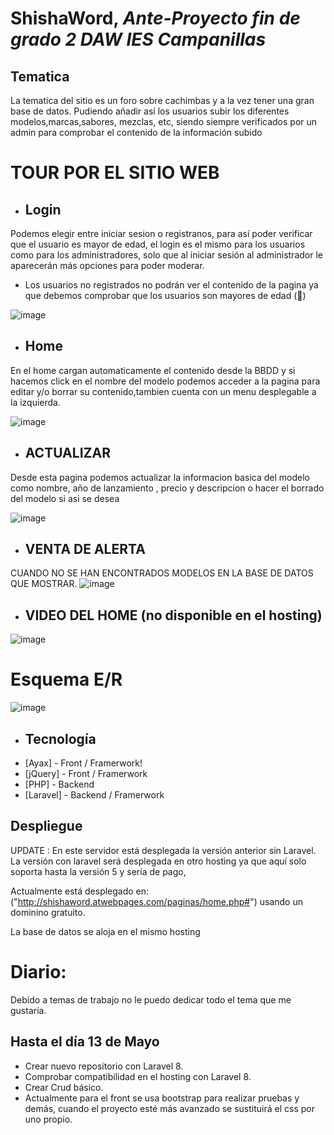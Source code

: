 # ShishaWord, _Ante-Proyecto fin de grado 2 DAW IES Campanillas_

## Tematica

La tematica del sitio es un foro sobre cachimbas y a la vez tener una gran base de datos. Pudiendo añadir así los usuarios subir los diferentes modelos,marcas,sabores, mezclas, etc, siendo siempre verificados por un admin para comprobar el contenido de la información subido

# TOUR POR EL SITIO WEB

- ## Login
Podemos elegir entre iniciar sesion o registranos, para así poder verificar que el usuario es mayor de edad, el login es el mismo para los usuarios como para los administradores, solo que al iniciar sesión al administrador le aparecerán más opciones para poder moderar.

- Los usuarios no registrados no podrán ver el contenido de la pagina ya que debemos comprobar que los usuarios son mayores de edad (🔞)

![image](https://user-images.githubusercontent.com/55956200/145903131-807747a1-73c0-4aa7-84c6-a08aa52d23a9.png)

- ## Home
En el home cargan automaticamente el contenido desde la BBDD y si hacemos click en el nombre del modelo podemos acceder a la pagina para editar y/o borrar su contenido,tambien cuenta con un menu desplegable a la izquierda.

![image](https://user-images.githubusercontent.com/55956200/145903242-f80e1518-c04b-4dae-b0aa-1a3aa4153179.png)

- ## ACTUALIZAR
Desde esta pagina podemos actualizar la informacion basica del modelo como nombre, año de lanzamiento , precio y descripcion o hacer el borrado del modelo si asi se desea

![image](https://user-images.githubusercontent.com/55956200/145903466-d51efe57-92b7-4db7-b056-bbb0171b05fe.png)

- ## VENTA DE ALERTA
CUANDO NO SE HAN ENCONTRADOS MODELOS EN LA BASE DE DATOS QUE MOSTRAR.
![image](https://user-images.githubusercontent.com/55956200/145902407-44cfbb91-637d-4093-9ea3-3eab5d82c7e8.png)
- ## VIDEO DEL HOME (no disponible en el hosting)
![image](https://user-images.githubusercontent.com/55956200/175780021-6125c427-8a53-4654-a950-79014274ce00.png)

# Esquema E/R 
![image](https://user-images.githubusercontent.com/55956200/162184427-cb48311c-234f-4c3b-a671-84a22e9e6cae.png)


- ## Tecnología
- [Ayax] - Front / Framerwork!
- [jQuery] - Front / Framerwork
- [PHP] - Backend
- [Laravel] - Backend / Framerwork

## Despliegue

UPDATE : En este servidor está desplegada la versión anterior sin Laravel.
La versión con laravel será desplegada en otro hosting ya que aquí solo soporta hasta la versión 5 y sería de pago,

Actualmente está desplegado en: ("http://shishaword.atwebpages.com/paginas/home.php#") usando un dominino gratuito.



La base de datos se aloja en el mismo hosting


# Diario:
Debido a temas de trabajo no le puedo dedicar todo el tema que me gustaría.
## Hasta el día 13 de Mayo
- Crear nuevo repositorio con Laravel 8.
- Comprobar compatibilidad en el hosting con Laravel 8.
- Crear Crud básico.
- Actualmente para el front se usa bootstrap para realizar pruebas y demás, cuando el proyecto esté más avanzado se sustituirá el css por uno propio.
